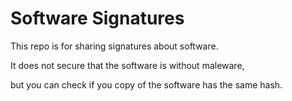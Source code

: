 # Software Signatures

This repo is for sharing signatures about software.

It does not secure that the software is without maleware,

but you can check if you copy of the software has the same hash.
